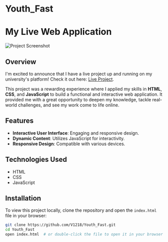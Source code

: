 # Youth_Fast
# My Live Web Application

![Project Screenshot](https://www.linkedin.com/posts/vij0707_webdevelopment-liveproject-html-activity-7258406248591597568-11Hx?utm_source=share&utm_medium=member_desktop)  <!-- Add a screenshot of your project if available -->

## Overview

I'm excited to announce that I have a live project up and running on my university's platform! Check it out here: [Live Project](https://www.czyf.dhsgsu.edu.in/).

This project was a rewarding experience where I applied my skills in **HTML**, **CSS**, and **JavaScript** to build a functional and interactive web application. It provided me with a great opportunity to deepen my knowledge, tackle real-world challenges, and see my work come to life online.

## Features

- **Interactive User Interface**: Engaging and responsive design.
- **Dynamic Content**: Utilizes JavaScript for interactivity.
- **Responsive Design**: Compatible with various devices.

## Technologies Used

- HTML
- CSS
- JavaScript

## Installation

To view this project locally, clone the repository and open the `index.html` file in your browser:

```bash
git clone https://github.com/V1218/Youth_Fast.git
cd Youth_Fast
open index.html  # or double-click the file to open it in your browser
